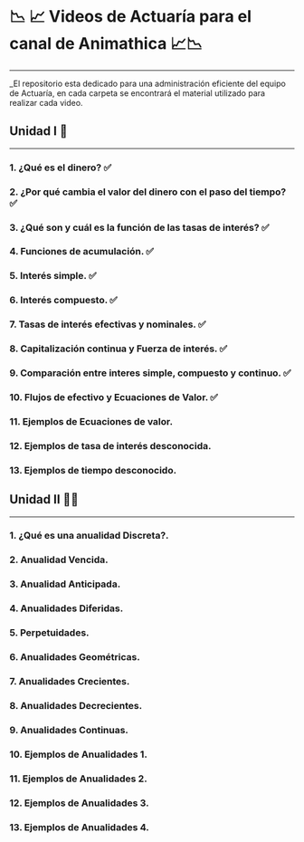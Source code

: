 #   📉 📈 Videos de Actuaría para el canal de Animathica 📈📉
-------------------------------------------------------------------------------------------------------------------------------

_El repositorio esta dedicado para una administración eficiente del equipo de Actuaría, en cada carpeta se encontrará el material
utilizado para realizar cada video.

## Unidad I 📌
--------------------------------------------------------------------------------------------------------------------------------

### 1. ¿Qué es el dinero? ✅
### 2. ¿Por qué cambia el valor del dinero con el paso del tiempo? ✅
### 3. ¿Qué son y cuál es la función de las tasas de interés? ✅
### 4. Funciones de acumulación. ✅
### 5. Interés simple. ✅
### 6. Interés compuesto. ✅
### 7. Tasas de interés efectivas y nominales. ✅
### 8. Capitalización continua y Fuerza de interés. ✅
### 9.  Comparación entre interes simple, compuesto y continuo. ✅
### 10. Flujos de efectivo y Ecuaciones de Valor. ✅
### 11. Ejemplos de Ecuaciones de valor.
### 12. Ejemplos de tasa de interés desconocida.
### 13. Ejemplos de tiempo desconocido.




## Unidad II 📌📌
--------------------------------------------------------------------------------------------------------------------------------


### 1. ¿Qué es una anualidad Discreta?.
### 2. Anualidad Vencida.
### 3. Anualidad Anticipada.
### 4. Anualidades Diferidas.
### 5. Perpetuidades.
### 6. Anualidades Geométricas.
### 7. Anualidades Crecientes.
### 8. Anualidades Decrecientes.
### 9. Anualidades Continuas.
### 10. Ejemplos de Anualidades 1.
### 11. Ejemplos de Anualidades 2.
### 12. Ejemplos de Anualidades 3.
### 13. Ejemplos de Anualidades 4.


